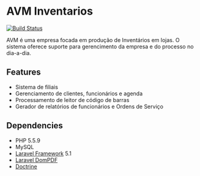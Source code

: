 # AVM Inventarios
[![Build Status](https://travis-ci.org/rasouza/avm.svg?branch=master)](https://travis-ci.org/rasouza/avm)

AVM é uma empresa focada em produção de Inventários em lojas. O sistema oferece suporte para gerencimento da empresa e do processo no dia-a-dia. 

## Features

- Sistema de filiais
- Gerenciamento de clientes, funcionários e agenda
- Processamento de leitor de código de barras
- Gerador de relatórios de funcionários e Ordens de Serviço

## Dependencies

- PHP 5.5.9
- MySQL
- [Laravel Framework](https://laravel.com/docs/5.1) 5.1
- [Laravel DomPDF](https://github.com/barryvdh/laravel-dompdf)
- [Doctrine](http://www.doctrine-project.org/)
